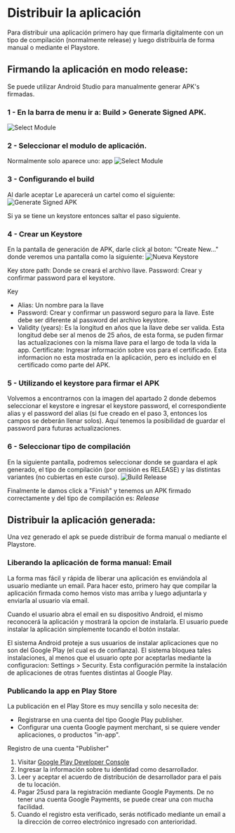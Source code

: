 # Distribuir la aplicación

Para distribuir una aplicación primero hay que firmarla digitalmente con un tipo de compilación (normalmente release) y luego distribuirla de forma manual o mediante el Playstore.

## Firmando la aplicación en modo release:

Se puede utilizar Android Studio para manualmente generar APK's firmadas.


### 1 - En la barra de menu ir a: Build > Generate Signed APK.

![Select Module](res/NavBar_BuildSignedAPK.png)


### 2 - Seleccionar el modulo de aplicación.

Normalmente solo aparece uno: app
![Select Module](res/Select_App.png)


### 3 - Configurando el build

Al darle aceptar Le aparecerá un cartel como el siguiente:
![Generate Signed APK](res/Nueva_SignedAPK.png)

Si ya se tiene un keystore entonces saltar el paso siguiente.


### 4 - Crear un Keystore

En la pantalla de generación de APK, darle click al boton: "Create New..." donde veremos una pantalla como la siguiente:
![Nueva Keystore](res/Nueva_Keystore.png)

Key store path: Donde se creará el archivo llave.
Password: Crear y confirmar password para el keystore.

Key
- Alias: Un nombre para la llave
- Password: Crear y confirmar un password seguro para la llave. Este debe ser diferente al password del archivo keystore.
- Validity (years): Es la longitud en años que la llave debe ser valida. Esta longitud debe ser al menos de 25 años, de esta forma, se puden firmar las actualizaciones con la misma llave para el largo de toda la vida la app.
Certificate: Ingresar información sobre vos para el certificado. Esta informacion no esta mostrada en la aplicación, pero es incluido en el certificado como parte del APK.


### 5 - Utilizando el keystore para firmar el APK

Volvemos a encontrarnos con la imagen del apartado 2 donde debemos seleccionar el keystore e ingresar el keystore password, el correspondiente alias y el password del alias (si fue creado en el paso 3, entonces los campos se deberán llenar solos). Aquí tenemos la posibilidad de guardar el password para futuras actualizaciones.


### 6 - Seleccionar tipo de compilación

En la siguiente pantalla, podremos seleccionar donde se guardara el apk generado, el tipo de compilación (por omisión es RELEASE) y las distintas variantes (no cubiertas en este curso).
![Build Release](res/Build_Release.png)

Finalmente le damos click a "Finish" y tenemos un APK firmado correctamente y del tipo de compilación es: *Release*


## Distribuir la aplicación generada:

Una vez generado el apk se puede distribuir de forma manual o mediante el Playstore.


### Liberando la aplicación de forma manual: Email

La forma mas fácil y rápida de liberar una aplicación es enviándola al usuario mediante un email. Para hacer esto, primero hay que compilar la aplicación firmada como hemos visto mas arriba y luego adjuntarla y enviarla al usuario vía email.

Cuando el usuario abra el email en su dispositivo Android, el mismo reconocerá la aplicación y mostrará la opcion de instalarla. El usuario puede instalar la aplicación simplemente tocando el botón instalar.

El sistema Android proteje a sus usuarios de instalar aplicaciones que no son del Google Play (el cual es de confianza). El sistema bloquea tales instalaciones, al menos que el usuario opte por aceptarlas mediante la configuracion: Settings > Security. Esta configuración permite la instalación de aplicaciones de otras fuentes distintas al Google Play.


### Publicando la app en Play Store

La publicación en el Play Store es muy sencilla y solo necesita de:

- Registrarse en una cuenta del tipo Google Play publisher.
- Configurar una cuenta Google payment merchant, si se quiere vender aplicaciones, o productos "in-app".

Registro de una cuenta "Publisher"

1. Visitar [Google Play Developer Console](https://play.google.com/apps/publish/)
2. Ingresar la información sobre tu identidad como desarrollador.
3. Leer y aceptar el acuerdo de distribución de desarrollador para el pais de tu locación.
4. Pagar 25usd para la registración mediante Google Payments. De no tener una cuenta Google Payments, se puede crear una con mucha facilidad.
5. Cuando el registro esta verificado, serás notificado mediante un email a la dirección de correo electrónico ingresado con anterioridad.


